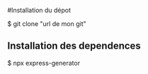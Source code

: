 #Installation du dépot

$ git clone "url de mon git"

## Installation des dependences 

$ npx express-generator 
